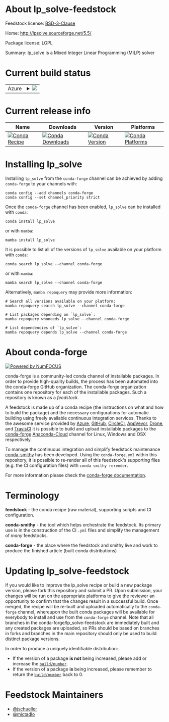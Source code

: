 About lp_solve-feedstock
========================

Feedstock license: [BSD-3-Clause](https://github.com/conda-forge/lp_solve-feedstock/blob/main/LICENSE.txt)

Home: http://lpsolve.sourceforge.net/5.5/

Package license: LGPL

Summary: lp_solve is a Mixed Integer Linear Programming (MILP) solver

Current build status
====================


<table>
    
  <tr>
    <td>Azure</td>
    <td>
      <details>
        <summary>
          <a href="https://dev.azure.com/conda-forge/feedstock-builds/_build/latest?definitionId=5297&branchName=main">
            <img src="https://dev.azure.com/conda-forge/feedstock-builds/_apis/build/status/lp_solve-feedstock?branchName=main">
          </a>
        </summary>
        <table>
          <thead><tr><th>Variant</th><th>Status</th></tr></thead>
          <tbody><tr>
              <td>linux_64</td>
              <td>
                <a href="https://dev.azure.com/conda-forge/feedstock-builds/_build/latest?definitionId=5297&branchName=main">
                  <img src="https://dev.azure.com/conda-forge/feedstock-builds/_apis/build/status/lp_solve-feedstock?branchName=main&jobName=linux&configuration=linux%20linux_64_" alt="variant">
                </a>
              </td>
            </tr><tr>
              <td>osx_64</td>
              <td>
                <a href="https://dev.azure.com/conda-forge/feedstock-builds/_build/latest?definitionId=5297&branchName=main">
                  <img src="https://dev.azure.com/conda-forge/feedstock-builds/_apis/build/status/lp_solve-feedstock?branchName=main&jobName=osx&configuration=osx%20osx_64_" alt="variant">
                </a>
              </td>
            </tr><tr>
              <td>win_64</td>
              <td>
                <a href="https://dev.azure.com/conda-forge/feedstock-builds/_build/latest?definitionId=5297&branchName=main">
                  <img src="https://dev.azure.com/conda-forge/feedstock-builds/_apis/build/status/lp_solve-feedstock?branchName=main&jobName=win&configuration=win%20win_64_" alt="variant">
                </a>
              </td>
            </tr>
          </tbody>
        </table>
      </details>
    </td>
  </tr>
</table>

Current release info
====================

| Name | Downloads | Version | Platforms |
| --- | --- | --- | --- |
| [![Conda Recipe](https://img.shields.io/badge/recipe-lp_solve-green.svg)](https://anaconda.org/conda-forge/lp_solve) | [![Conda Downloads](https://img.shields.io/conda/dn/conda-forge/lp_solve.svg)](https://anaconda.org/conda-forge/lp_solve) | [![Conda Version](https://img.shields.io/conda/vn/conda-forge/lp_solve.svg)](https://anaconda.org/conda-forge/lp_solve) | [![Conda Platforms](https://img.shields.io/conda/pn/conda-forge/lp_solve.svg)](https://anaconda.org/conda-forge/lp_solve) |

Installing lp_solve
===================

Installing `lp_solve` from the `conda-forge` channel can be achieved by adding `conda-forge` to your channels with:

```
conda config --add channels conda-forge
conda config --set channel_priority strict
```

Once the `conda-forge` channel has been enabled, `lp_solve` can be installed with `conda`:

```
conda install lp_solve
```

or with `mamba`:

```
mamba install lp_solve
```

It is possible to list all of the versions of `lp_solve` available on your platform with `conda`:

```
conda search lp_solve --channel conda-forge
```

or with `mamba`:

```
mamba search lp_solve --channel conda-forge
```

Alternatively, `mamba repoquery` may provide more information:

```
# Search all versions available on your platform:
mamba repoquery search lp_solve --channel conda-forge

# List packages depending on `lp_solve`:
mamba repoquery whoneeds lp_solve --channel conda-forge

# List dependencies of `lp_solve`:
mamba repoquery depends lp_solve --channel conda-forge
```


About conda-forge
=================

[![Powered by
NumFOCUS](https://img.shields.io/badge/powered%20by-NumFOCUS-orange.svg?style=flat&colorA=E1523D&colorB=007D8A)](https://numfocus.org)

conda-forge is a community-led conda channel of installable packages.
In order to provide high-quality builds, the process has been automated into the
conda-forge GitHub organization. The conda-forge organization contains one repository
for each of the installable packages. Such a repository is known as a *feedstock*.

A feedstock is made up of a conda recipe (the instructions on what and how to build
the package) and the necessary configurations for automatic building using freely
available continuous integration services. Thanks to the awesome service provided by
[Azure](https://azure.microsoft.com/en-us/services/devops/), [GitHub](https://github.com/),
[CircleCI](https://circleci.com/), [AppVeyor](https://www.appveyor.com/),
[Drone](https://cloud.drone.io/welcome), and [TravisCI](https://travis-ci.com/)
it is possible to build and upload installable packages to the
[conda-forge](https://anaconda.org/conda-forge) [Anaconda-Cloud](https://anaconda.org/)
channel for Linux, Windows and OSX respectively.

To manage the continuous integration and simplify feedstock maintenance
[conda-smithy](https://github.com/conda-forge/conda-smithy) has been developed.
Using the ``conda-forge.yml`` within this repository, it is possible to re-render all of
this feedstock's supporting files (e.g. the CI configuration files) with ``conda smithy rerender``.

For more information please check the [conda-forge documentation](https://conda-forge.org/docs/).

Terminology
===========

**feedstock** - the conda recipe (raw material), supporting scripts and CI configuration.

**conda-smithy** - the tool which helps orchestrate the feedstock.
                   Its primary use is in the construction of the CI ``.yml`` files
                   and simplify the management of *many* feedstocks.

**conda-forge** - the place where the feedstock and smithy live and work to
                  produce the finished article (built conda distributions)


Updating lp_solve-feedstock
===========================

If you would like to improve the lp_solve recipe or build a new
package version, please fork this repository and submit a PR. Upon submission,
your changes will be run on the appropriate platforms to give the reviewer an
opportunity to confirm that the changes result in a successful build. Once
merged, the recipe will be re-built and uploaded automatically to the
`conda-forge` channel, whereupon the built conda packages will be available for
everybody to install and use from the `conda-forge` channel.
Note that all branches in the conda-forge/lp_solve-feedstock are
immediately built and any created packages are uploaded, so PRs should be based
on branches in forks and branches in the main repository should only be used to
build distinct package versions.

In order to produce a uniquely identifiable distribution:
 * If the version of a package **is not** being increased, please add or increase
   the [``build/number``](https://docs.conda.io/projects/conda-build/en/latest/resources/define-metadata.html#build-number-and-string).
 * If the version of a package **is** being increased, please remember to return
   the [``build/number``](https://docs.conda.io/projects/conda-build/en/latest/resources/define-metadata.html#build-number-and-string)
   back to 0.

Feedstock Maintainers
=====================

* [@jschueller](https://github.com/jschueller/)
* [@mictadlo](https://github.com/mictadlo/)

